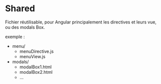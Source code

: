 # Shared

Fichier réutilisable, pour Angular principalement les directives et leurs vue, ou des modals Box.

exemple :

- menu/
	* menuDirective.js
	* menuView.js
- modals/
	* modalBox1.html
	* modalBox2.html
	* ...